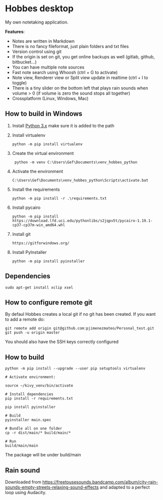 # Hobbes desktop

My own notetaking application.

**Features**:

* Notes are written in Markdown
* There is no fancy fileformat, just plain folders and txt files
* Version control using git
* If the origin is set on git, you get online backups as well (gitlab, github, bitbucket...)
* You can have multiple note sources 
* Fast note search using Whoosh (ctrl + G to activate)
* Note view, Renderer view or Split view update in realtime (ctrl + l to toggle)
* There is a tiny slider on the bottom left that plays rain sounds when volume > 0 (if volume is zero the sound stops all together)
* Crossplatform (Linux, Windows, Mac)


## How to build in Windows

1. Install [Python 3.x](https://www.python.org/downloads/release/python-383/) make sure it is added to the path
2. Install virtualenv
	```
	python -m pip install virtualenv
	```
3. Create the virtual environment
	```
	 python -m venv C:\Users\Gef\Documents\venv_hobbes_python
	```
4. Activate the environment
	```
	C:\Users\Gef\Documents\venv_hobbes_python\Scripts\activate.bat
	```
5. Install the requirements
	```
	python -m pip install -r .\requirements.txt
	```

6. Install pycairo
	```
	python -m pip install https://download.lfd.uci.edu/pythonlibs/s2jqpv5t/pycairo-1.19.1-cp37-cp37m-win_amd64.whl
	```
7. Install git
	```
	https://gitforwindows.org/
	```
8. Install PyInstaller
	```
	python -m pip install pyinstaller
	```


## Dependencies

```
sudo apt-get install xclip xsel
```

## How to configure remote git

By defaul Hobbes creates a local git if no git has been created. If you want to add a remote do:

```
git remote add origin git@github.com:pjimenezmateo/Personal_test.git
git push -u origin master
```

You should also have the SSH keys correctly configured

## How to build

```
python -m pip install --upgrade --user pip setuptools virtualenv

# Activate environment:

source ~/kivy_venv/bin/activate

# Install dependencies
pip install -r requirements.txt

pip install pyinstaller

# Build
pyinstaller main.spec

# Bundle all on one folder
cp -r dist/main/* build/main/*

# Run
build/main/main
```

The package will be under build/main

## Rain sound
Downloaded from https://freetousesounds.bandcamp.com/album/city-rain-sounds-empty-streets-relaxing-sound-effects and adapted to a perfect loop using Audacity.
